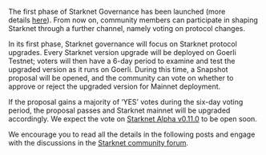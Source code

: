 The first phase of Starknet Governance has been launched (more details [here](https://www.starknet.io/en/posts/governance/starknets-governance-first-phase)). From now on, community members can participate in shaping Starknet through a further channel, namely voting on protocol changes.

In its first phase, Starknet governance will focus on Starknet protocol upgrades. Every Starknet version upgrade will be deployed on Goerli Testnet; voters will then have a 6-day period to examine and test the upgraded version as it runs on Goerli. During this time, a Snapshot proposal will be opened, and the community can vote on whether to approve or reject the upgraded version for Mainnet deployment.

If the proposal gains a majority of ‘YES’ votes during the six-day voting period, the proposal passes and Starknet mainnet will be upgraded accordingly. We expect the vote on [Starknet Alpha v0.11.0](https://docs.starknet.io/documentation/starknet_versions/upcoming_versions/#what_to_expect) to be open soon.

We encourage you to read all the details in the following posts and engage with the discussions in the [Starknet community forum](https://community.starknet.io/).